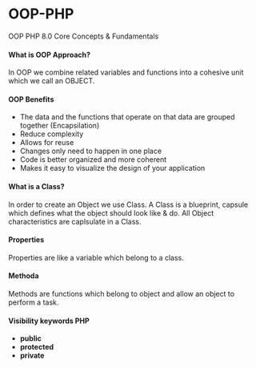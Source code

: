 # OOP-PHP

OOP PHP 8.0 Core Concepts &amp; Fundamentals

#### What is OOP Approach?

In OOP we combine related variables and functions into a cohesive unit which we call an OBJECT.

#### OOP Benefits

-   The data and the functions that operate on that data are grouped together (Encapsilation)
-   Reduce complexity
-   Allows for reuse
-   Changes only need to happen in one place
-   Code is better organized and more coherent
-   Makes it easy to visualize the design of your application

#### What is a Class?

In order to create an Object we use Class. A Class is a blueprint, capsule which defines what the object should look like & do. All Object characteristics are caplsulate in a Class.

#### Properties

Properties are like a variable which belong to a class.

#### Methoda

Methods are functions which belong to object and allow an object to perform a task.

#### Visibility keywords PHP

-   **public**
-   **protected**
-   **private**

